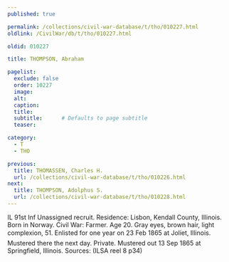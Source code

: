 ```yaml
---
published: true

permalink: /collections/civil-war-database/t/tho/010227.html
oldlink: /CivilWar/db/t/tho/010227.html

oldid: 010227

title: THOMPSON, Abraham

pagelist:
  exclude: false
  order: 10227
  image: 
  alt:
  caption:
  title:
  subtitle:      # Defaults to page subtitle
  teaser:

category: 
  - T 
  - THO

previous:
  title: THOMASSEN, Charles H.
  url: /collections/civil-war-database/t/tho/010226.html  
next:
  title: THOMPSON, Adolphus S.
  url: /collections/civil-war-database/t/tho/010228.html   
---
```

IL 91st Inf Unassigned recruit. Residence: Lisbon, Kendall County, Illinois. Born in Norway. Civil War: Farmer. Age 20. Gray eyes, brown hair, light complexion, 5&#146;1&#148;. Enlisted for one year on 23 Feb 1865 at Joliet, Illinois. Mustered there the next day. Private. Mustered out 13 Sep 1865 at Springfield, Illinois. Sources: (ILSA reel 8 p34)